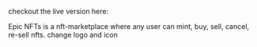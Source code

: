 checkout the live version here: 

Epic NFTs is a nft-marketplace where any user can mint, buy, sell, cancel, re-sell nfts. 
change logo and icon